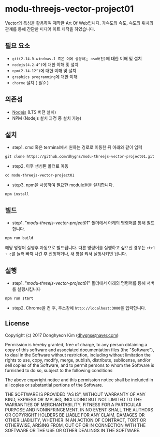 # modu-threejs-vector-project01
Vector의 특성을 활용하여 제작한 Art Of Web입니다.
가속도와 속도, 속도와 위치의 관계를 통해 간단한 미디어 아트 제작을 하였습니다.


## 필요 요소
- ``git(2.14.0.windows.1 혹은 이에 상응하는 osx버전)``에 대한 이해 및 설치
- ``nodejs(4.2.4^)``에 대한 이해 및 설치
- ``npm(2.14.12^)``에 대한 이해 및 설치
- ``graphics programming``에 대한 이해
- ``chorme`` 설치 ( *필수* )

## 의존성
- [Nodejs](https://nodejs.org/ko/) (LTS 버전 설치)
- NPM (Nodejs 설치 과정 중 설치 가능)

## 설치
- step1. cmd 혹은 terminal에서 원하는 경로로 이동한 뒤 아래와 같이 입력
```
git clone https://github.com/dhygns/modu-threejs-vector-project01.git
```
- step2. 이후 생성된 폴더로 이동
```
cd modu-threejs-vector-project01
```
- step3. npm을 사용하여 필요한 module들을 설치합니다.
```
npm install
```

## 빌드
- step1. "*modu-threejs-vector-project01*" 폴더에서 아래의 명령어를 통해 빌드합니다.
```
npm run build
```
해당 명령어 실행후 자동으로 빌드됩니다. 다른 명령어를 실행하고 싶으신 경우는 ```ctrl + c```를 눌러 빠져 나간 후 진행하거나, 새 창을 켜서 실행시키면 됩니다.

## 실행
- step1. "*modu-threejs-vector-project01*" 폴더에서 아래의 명령어를 통해 서버를 실행시킵니다
```
npm run start
```

- step2. Chrome을 켠 후, 주소창에 ``http://localhost:3000``을 입력합니다.

## License

Copyright (c) 2017 Donghyeon Kim (dhygns@naver.com)

Permission is hereby granted, free of charge, to any person obtaining a copy of this
software and associated documentation files (the "Software"), to deal in the Software
without restriction, including without limitation the rights to use, copy, modify, merge,
publish, distribute, sublicense, and/or sell copies of the Software, and to permit persons
to whom the Software is furnished to do so, subject to the following conditions:

The above copyright notice and this permission notice shall be included in all copies or
substantial portions of the Software.

THE SOFTWARE IS PROVIDED "AS IS", WITHOUT WARRANTY OF ANY KIND, EXPRESS OR IMPLIED,
INCLUDING BUT NOT LIMITED TO THE WARRANTIES OF MERCHANTABILITY, FITNESS FOR A PARTICULAR
PURPOSE AND NONINFRINGEMENT. IN NO EVENT SHALL THE AUTHORS OR COPYRIGHT HOLDERS BE LIABLE
FOR ANY CLAIM, DAMAGES OR OTHER LIABILITY, WHETHER IN AN ACTION OF CONTRACT, TORT OR
OTHERWISE, ARISING FROM, OUT OF OR IN CONNECTION WITH THE SOFTWARE OR THE USE OR OTHER
DEALINGS IN THE SOFTWARE.
